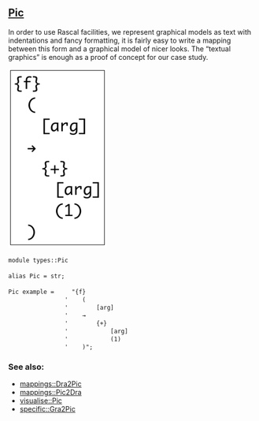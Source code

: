 ## [Pic](https://github.com/grammarware/bx-parsing/blob/master/src/types/Pic.rsc)

In order to use Rascal facilities, we represent graphical models as text with indentations
and fancy formatting, it is fairly easy to write a mapping between this form and a graphical
model of nicer looks. The “textual graphics” is enough as a proof of concept for our case
study.

![Example](https://github.com/grammarware/bx-parsing/raw/master/img/Pic.png)

```
module types::Pic

alias Pic = str;

Pic example =     "{f}
                '    (
                '        [arg]
                '    →
                '        {+}
                '            [arg]
                '            (1)
                '    )";
```

### See also:
* [mappings::Dra2Pic](https://github.com/grammarware/bx-parsing/blob/master/src/mappings/Dra2Pic.rsc)
* [mappings::Pic2Dra](https://github.com/grammarware/bx-parsing/blob/master/src/mappings/Pic2Dra.rsc)
* [visualise::Pic](https://github.com/grammarware/bx-parsing/blob/master/src/visualise/Pic.rsc)
* [specific::Gra2Pic](https://github.com/grammarware/bx-parsing/blob/master/src/specific/Gra2Pic.rsc)
